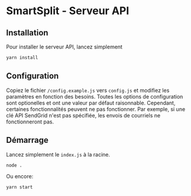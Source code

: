 # SmartSplit - Serveur API

## Installation

Pour installer le serveur API, lancez simplement 

```sh
yarn install
```

## Configuration

Copiez le fichier `/config.example.js` vers `config.js` et modifiez les paramètres en fonction des besoins. Toutes les options de configuration sont optionelles et ont une valeur par défaut raisonnable. Cependant, certaines fonctionnalités peuvent ne pas fonctionner. Par exemple, si une clé API SendGrid n'est pas spécifiée, les envois de courriels ne fonctionneront pas.

## Démarrage

Lancez simplement le `index.js` à la racine.

```sh
node .
```

Ou encore:

```sh
yarn start
```
